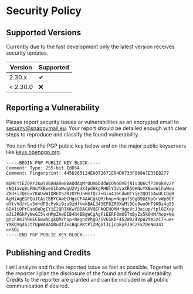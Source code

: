 # Security Policy

## Supported Versions

Currently due to the fast development only the latest version receives security updates.

| Version  | Supported |
| -------- | --------- |
| 2.30.x   | ✔         |
| < 2.30.0 | ❌         |

## Reporting a Vulnerability

Please report security issues or vulnerabilities as an encrypted email to [security@snappymail.eu](mailto:security@snappymail.eu).
Your report should be detailed enough with clear steps to reproduce and classify the found vulnerability.

You can find the PGP public key below and on the major public keyservers like [keys.openpgp.org](https://keys.openpgp.org).
```
-----BEGIN PGP PUBLIC KEY BLOCK-----
Comment: Type: 255-bit EdDSA
Comment: Fingerprint: 445D265124E6072671E64D0733F868A7E35E8277

mDMEYiE2QRYJKwYBBAHaRw8BAQdAqMrQUm6DddWcQNo0VEjNIu3Q6CfP3nokVv2Y
rNQ1avq0LFNuYXBweU1haWwgU2VjdXJpdHkgPHNlY3VyaXR5QHNuYXBweW1haWwu
ZXU+iJQEExYKADwWIQREXSZRJOYHJnHmTQcz+Gin416CdwUCYiE2QQIbAwULCQgH
AgMiAgEGFQoJCAsCBBYCAwECHgcCF4AACgkQM/hop+NegnfSGgD9GEHpOrvWpBGY
dYfvVd/+Lv5d+dFBcPyki9zu9zHfhwkBAL343EF6ZR0XwMlOQu9wu0hT9KBz4g55
6D41i0PrEaoBuDgEYiE2QRIKKwYBBAGXVQEFAQEHQMMr9gcVcJ3aiup/tpl8ZXxy
aJiJRGkPyNwGI5vxHMpZAwEIB4h4BBgWCgAgFiEERF0mUSTmByZx5k0HM/hop+Ne
gncFAmIhNkECGwwACgkQM/hop+NegndVhgD/SVGSKbF4G2W024VpW2tm3zCT+ue+
YMXQVq4SJt7UpWABAORudfJxsBqCRKtPlZMgGTJLjcOkyFJ9C2Fx7DeN0J4I
=nSOi
-----END PGP PUBLIC KEY BLOCK-----
```

## Publishing and Credits

I will analyze and fix the reported issue as fast as possible.
Together with the reporter I plan the disclosure of the found and fixed vulnerability.
Credits to the reporter are granted and can be included in all public communication if desired.
